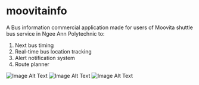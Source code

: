 # moovitainfo

A Bus information commercial application made for users of Moovita shuttle bus service in Ngee Ann Polytechnic to:
1. Next bus timing
2. Real-time bus location tracking
3. Alert notification system
4. Route planner

![Image Alt Text](https://i.imgur.com/CxjwjCt.jpeg) ![Image Alt Text](https://i.imgur.com/Q6AjgTM.jpeg) ![Image Alt Text](https://i.imgur.com/YWLlEyL.jpeg)
